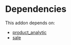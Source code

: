 # Dependencies

This addon depends on:

- [product_analytic](../../../../odoo-bringout-oca-account-analytic-product_analytic)
- [sale](../../../../../oca-ocb-sale/odoo-bringout-oca-ocb-sale)
